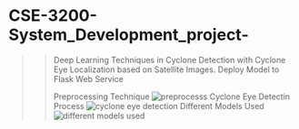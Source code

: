 # CSE-3200-System_Development_project-
>> Deep Learning Techniques in Cyclone Detection with Cyclone Eye Localization based on Satellite Images.
>> Deploy Model to Flask Web Service 
>> 
>> Preprocessing Technique
![preprocesss](https://github.com/nazmul609/CSE-3200-system_development_project/assets/69470912/2f5f4869-40b6-486f-8f0a-5150288b8445)
Cyclone Eye Detectin Process
![cyclone eye detection](https://github.com/nazmul609/CSE-3200-system_development_project/assets/69470912/69b3223c-b2d9-42ac-b73a-b83e5e4898a3)
Different Models Used 
![different models used](https://github.com/nazmul609/CSE-3200-system_development_project/assets/69470912/967a2a6e-513c-4c9d-9e4c-e46cc663b658)
